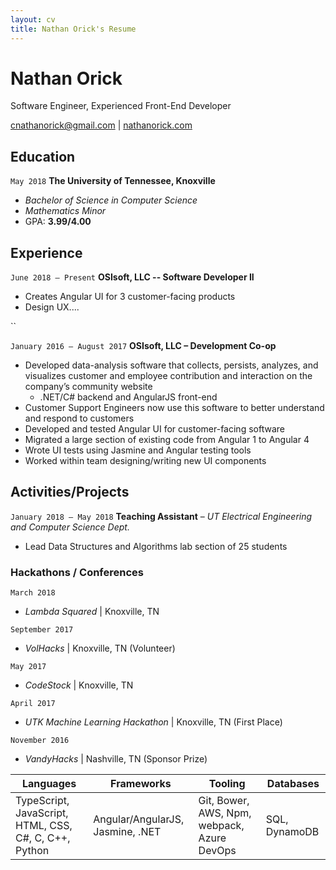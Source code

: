 ```yaml
---
layout: cv
title: Nathan Orick's Resume
---
```

# Nathan Orick

Software Engineer, Experienced Front-End Developer

<div id="webaddress">
<a href="mailto:cnathanorick@gmail.com">cnathanorick@gmail.com</a>
| <a href="http://nathanorick.com">nathanorick.com</a>
</div>

## Education

`May 2018`
__The University of Tennessee, Knoxville__

- _Bachelor of Science in Computer Science_
- _Mathematics Minor_
- GPA: **3.99/4.00**

## Experience
`June 2018 – Present`
__OSIsoft, LLC -- Software Developer II__
- Creates Angular UI for 3 customer-facing products
- Design UX....

``

`January 2016 – August 2017`
__OSIsoft, LLC – Development Co-op__
- Developed data-analysis software that collects, persists, analyzes, and visualizes customer and employee contribution and interaction on the company’s community website
  - .NET/C# backend and AngularJS front-end	
- Customer Support Engineers now use this software to better understand and respond to customers
- Developed and tested Angular UI for customer-facing software
- Migrated a large section of existing code from Angular 1 to Angular 4
- Wrote UI tests using Jasmine and Angular testing tools
- Worked within team designing/writing new UI components



## Activities/Projects

`January 2018 – May 2018`
__Teaching Assistant__ – _UT Electrical Engineering and Computer Science Dept._
- Lead Data Structures and Algorithms lab section of 25 students

### Hackathons / Conferences
`March 2018`
- _Lambda Squared_ \| Knoxville, TN

`September 2017`
- _VolHacks_ \| Knoxville, TN (Volunteer)

`May 2017`
- _CodeStock_ \| Knoxville, TN

`April 2017`
- _UTK Machine Learning Hackathon_ \| Knoxville, TN (First Place)

`November 2016`
- _VandyHacks_ \| Nashville, TN (Sponsor Prize)

| Languages | Frameworks | Tooling | Databases|
| --------- | --------- | ---------- | ------ |
| TypeScript, JavaScript, HTML, CSS, C#, C, C++, Python | Angular/AngularJS, Jasmine, .NET | Git, Bower, AWS, Npm, webpack, Azure DevOps |  SQL, DynamoDB |
